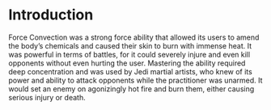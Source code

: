 # Introduction

Force Convection was a strong force ability that allowed its users to amend the body’s chemicals and caused their skin to burn with immense heat.
It was powerful in terms of battles, for it could severely injure and even kill opponents without even hurting the user.
Mastering the ability required deep concentration and was used by Jedi martial artists, who knew of its power and ability to attack opponents while the practitioner was unarmed.
It would set an enemy on agonizingly hot fire and burn them, either causing serious injury or death.
